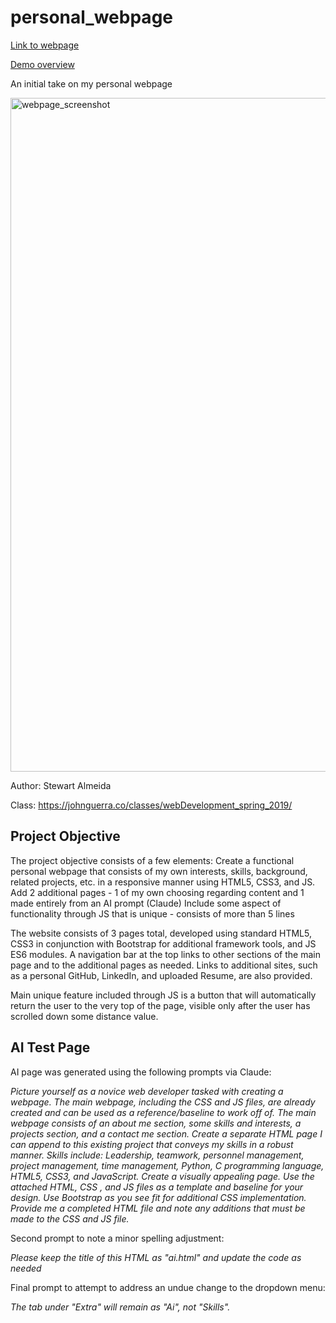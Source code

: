 # personal_webpage

[Link to webpage](https://salmeida1993.github.io/personal_webpage/)

[Demo overview](https://youtu.be/soM3cvVdoXw)

An initial take on my personal webpage

<img width="2513" height="1078" alt="webpage_screenshot" src="https://github.com/user-attachments/assets/2f4a1ade-c7b6-4e9d-88b6-f1b31154b12b" />


Author: Stewart Almeida

Class: https://johnguerra.co/classes/webDevelopment_spring_2019/

## Project Objective
The project objective consists of a few elements:
Create a functional personal webpage that consists of my own interests, skills, background, related projects, etc. in a responsive manner using HTML5, CSS3, and JS.
Add 2 additional pages - 1 of my own choosing regarding content and 1 made entirely from an AI prompt (Claude)
Include some aspect of functionality through JS that is unique - consists of more than 5 lines

The website consists of 3 pages total, developed using standard HTML5, CSS3 in conjunction with Bootstrap for additional framework tools, and JS ES6 modules. A navigation bar at the top links to other sections of the main page and to the additional pages as needed. Links to additional sites, such as a personal GitHub, LinkedIn, and uploaded Resume, are also provided.

Main unique feature included through JS is a button that will automatically return the user to the very top of the page, visible only after the user has scrolled down some distance value.

## AI Test Page
AI page was generated using the following prompts via Claude:

*Picture yourself as a novice web developer tasked with creating a webpage. The main webpage, including the CSS and JS files, are already created and can be used as a reference/baseline to work off of. The main webpage consists of an about me section, some skills and interests, a projects section, and a contact me section. Create a separate HTML page I can append to this existing project that conveys my skills in a robust manner. Skills include: Leadership, teamwork, personnel management, project management, time management, Python, C programming language, HTML5, CSS3, and JavaScript. Create a visually appealing page. Use the attached HTML, CSS , and JS files as a template and baseline for your design. Use Bootstrap as you see fit for additional CSS implementation. Provide me a completed HTML file and note any additions that must be made to the CSS and JS file.*

Second prompt to note a minor spelling adjustment:

*Please keep the title of this HTML as "ai.html" and update the code as needed*

Final prompt to attempt to address an undue change to the dropdown menu:

*The tab under "Extra" will remain as "Ai", not "Skills".*
